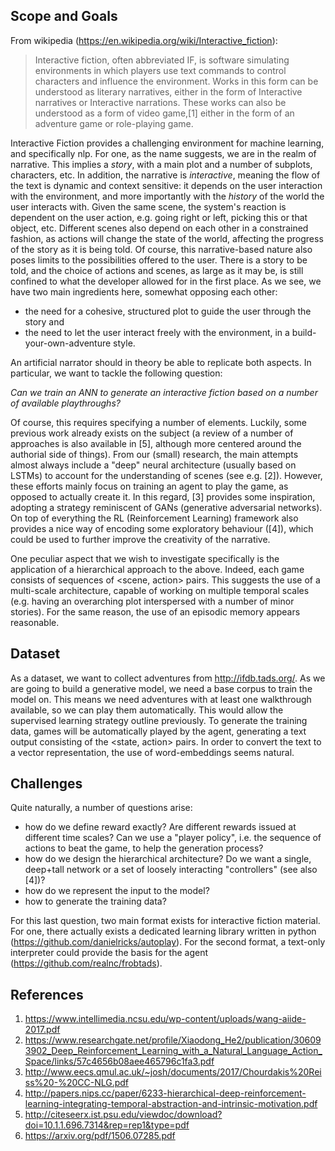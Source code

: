 ## Scope and Goals
From wikipedia (https://en.wikipedia.org/wiki/Interactive_fiction):

> Interactive fiction, often abbreviated IF, is software simulating environments in which players use text commands to control characters and influence the environment. Works in this form can be understood as literary narratives, either in the form of Interactive narratives or Interactive narrations. These works can also be understood as a form of video game,[1] either in the form of an adventure game or role-playing game.

Interactive Fiction provides a challenging environment for machine learning, and specifically nlp. 
For one, as the name suggests, we are in the realm of narrative. This implies a _story_, with a main plot and a number of subplots, characters, etc.
In addition, the narrative is _interactive_, meaning the flow of the text is dynamic and context sensitive: it depends on the user interaction with the environment,
and more importantly with the _history_ of the world the user interacts with. Given the same scene, the system's reaction
is dependent on the user action, e.g. going right or left, picking this or that object, etc. Different scenes also depend on each other in a constrained fashion,
as actions will change the state of the world, affecting the progress of the story as it is being told.
Of course, this narrative-based nature also poses limits to the possibilities offered to the user. There is a story to be told, and
the choice of actions and scenes, as large as it may be, is still confined to what the developer allowed for in the first place.
As we see, we have two main ingredients here, somewhat opposing each other:

* the need for a cohesive, structured plot to guide the user through the story and 
* the need to let the user interact freely with the environment, in a build-your-own-adventure style. 

An artificial narrator should in theory be able to replicate both aspects. In particular, we want to tackle the following question:

_Can we train an ANN to generate an interactive fiction based on a number of available playthroughs?_

Of course, this requires specifying a number of elements. Luckily, some previous work already exists on the subject (a review of a number of approaches is also available in [5],
although more centered around the authorial side of things).
From our (small) research, the main attempts almost always include a "deep" neural architecture (usually based on LSTMs) to account for the understanding of scenes (see e.g. [2]).
However, these efforts mainly focus on training an agent to play the game, as opposed to actually create it. In this regard, [3] provides some inspiration,
adopting a strategy reminiscent of GANs (generative adversarial networks).
On top of everything the RL (Reinforcement Learning) framework also provides a nice way of encoding some exploratory behaviour ([4]), which could be used to further improve the
creativity of the narrative.

One peculiar aspect that we wish to investigate specifically is the application of a hierarchical approach to the above. Indeed, each game consists of sequences of <scene, action> 
pairs. This suggests the use of a multi-scale architecture, capable of working on multiple temporal scales (e.g. having an overarching plot interspersed with a number of minor
stories). For the same reason, the use of an episodic memory appears reasonable.

## Dataset
As a dataset, we want to collect adventures from http://ifdb.tads.org/. As we are going to build a generative model, we need a base corpus to train the model on. This
means we need adventures with at least one walkthrough available, so we can play them automatically. This would allow the supervised learning strategy outline previously.
To generate the training data, games will be automatically played by the agent, generating a text output consisting of the <state, action> pairs. In order to convert the text to
a vector representation, the use of word-embeddings seems natural.

## Challenges
Quite naturally, a number of questions arise:

* how do we define reward exactly? Are different rewards issued at different time scales? Can we use a "player policy", i.e. the sequence of actions to
  beat the game, to help the generation process?
* how do we design the hierarchical architecture? Do we want a single, deep+tall network or a set of loosely interacting "controllers" (see also [4])?
* how do we represent the input to the model?
* how to generate the training data? 

For this last question, two main format exists for interactive fiction material. For one, there actually exists a dedicated learning library written in python (https://github.com/danielricks/autoplay). For the second format, a text-only interpreter
could provide the basis for the agent (https://github.com/realnc/frobtads).

## References
1. https://www.intellimedia.ncsu.edu/wp-content/uploads/wang-aiide-2017.pdf
2. https://www.researchgate.net/profile/Xiaodong_He2/publication/306093902_Deep_Reinforcement_Learning_with_a_Natural_Language_Action_Space/links/57c4656b08aee465796c1fa3.pdf
3. http://www.eecs.qmul.ac.uk/~josh/documents/2017/Chourdakis%20Reiss%20-%20CC-NLG.pdf
4. http://papers.nips.cc/paper/6233-hierarchical-deep-reinforcement-learning-integrating-temporal-abstraction-and-intrinsic-motivation.pdf
5. http://citeseerx.ist.psu.edu/viewdoc/download?doi=10.1.1.696.7314&rep=rep1&type=pdf
6. https://arxiv.org/pdf/1506.07285.pdf